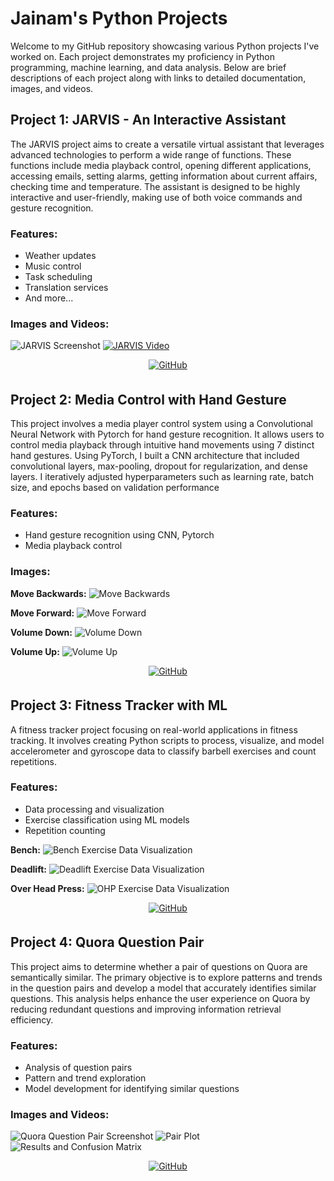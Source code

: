 # Jainam's Python Projects

Welcome to my GitHub repository showcasing various Python projects I've worked on. Each project demonstrates my proficiency in Python programming, machine learning, and data analysis. Below are brief descriptions of each project along with links to detailed documentation, images, and videos.

## Project 1: JARVIS - An Interactive Assistant
The JARVIS project aims to create a versatile virtual assistant that leverages advanced technologies to perform a wide range of functions. These functions include media playback control, opening different applications, accessing emails, setting alarms, getting information about current affairs, checking time and temperature. The assistant is designed to be highly interactive and user-friendly, making use of both voice commands and gesture recognition.

### Features:
- Weather updates
- Music control
- Task scheduling
- Translation services
- And more...

### Images and Videos:
![JARVIS Screenshot](path_to_image)
[![JARVIS Video](path_to_video_thumbnail)](path_to_video)

<div align="center">
<a href="https://github.com/jainam0037/JARVIS--Python-project" target="_blank">
<img src="https://img.shields.io/badge/GitHub-100000?style=for-the-badge&logo=github&logoColor=white" alt="GitHub" style="margin-bottom: 5px;" />
</a>
</div>

## Project 2: Media Control with Hand Gesture
This project involves a media player control system using a Convolutional Neural Network with Pytorch for hand gesture recognition. It allows users to control media playback through intuitive hand movements using 7 distinct hand gestures. Using PyTorch, I built a CNN architecture that included convolutional layers, max-pooling, dropout for regularization, and dense layers. I iteratively adjusted hyperparameters such as learning rate, batch size, and epochs based on validation performance

### Features:
- Hand gesture recognition using CNN, Pytorch
- Media playback control

### Images:
**Move Backwards:**
![Move Backwards](https://github.com/jainam0037/Media-Player-with-Hand-Gesture/blob/main/move%20backwards.png)


**Move Forward:**
![Move Forward](https://github.com/jainam0037/Media-Player-with-Hand-Gesture/blob/main/move%20forward.png)


**Volume Down:**
![Volume Down](https://github.com/jainam0037/Media-Player-with-Hand-Gesture/blob/main/volume%20down.png)


**Volume Up:**
![Volume Up](https://github.com/jainam0037/Media-Player-with-Hand-Gesture/blob/main/volume%20up.png)

<div align="center">
<a href="https://github.com/jainam0037/Media-Player-with-Hand-Gesture" target="_blank">
<img src="https://img.shields.io/badge/GitHub-100000?style=for-the-badge&logo=github&logoColor=white" alt="GitHub" style="margin-bottom: 5px;" />
</a>
</div>

## Project 3: Fitness Tracker with ML
A fitness tracker project focusing on real-world applications in fitness tracking. It involves creating Python scripts to process, visualize, and model accelerometer and gyroscope data to classify barbell exercises and count repetitions.

### Features:
- Data processing and visualization
- Exercise classification using ML models
- Repetition counting

**Bench:**
![Bench Exercise Data Visualization](https://github.com/jainam0037/Fitness-Tracker/blob/main/reports/figures/Bench%20(E).png)

**Deadlift:**
![Deadlift Exercise Data Visualization](https://github.com/jainam0037/Fitness-Tracker/blob/main/reports/figures/Dead%20(C).png)

**Over Head Press:**
![OHP Exercise Data Visualization](https://github.com/jainam0037/Fitness-Tracker/blob/main/reports/figures/Ohp%20(A).png)

<div align="center">
<a href="https://github.com/jainam0037/Fitness-Tracker" target="_blank">
<img src="https://img.shields.io/badge/GitHub-100000?style=for-the-badge&logo=github&logoColor=white" alt="GitHub" style="margin-bottom: 5px;" />
</a>
</div>

## Project 4: Quora Question Pair
This project aims to determine whether a pair of questions on Quora are semantically similar. The primary objective is to explore patterns and trends in the question pairs and develop a model that accurately identifies similar questions. This analysis helps enhance the user experience on Quora by reducing redundant questions and improving information retrieval efficiency.

### Features:
- Analysis of question pairs
- Pattern and trend exploration
- Model development for identifying similar questions

### Images and Videos:
![Quora Question Pair Screenshot](https://github.com/jainam0037/Quora-Question-Pair/blob/main/snapshots/Feature%20Engineeing.png)
![Pair Plot](https://github.com/jainam0037/Quora-Question-Pair/blob/main/snapshots/Graph%201.png)
![Results and Confusion Matrix](https://github.com/jainam0037/Quora-Question-Pair/blob/main/snapshots/Models.png)
<div align="center">
<a href="https://github.com/jainam0037/Quora-Question-Pair" target="_blank">
<img src="https://img.shields.io/badge/GitHub-100000?style=for-the-badge&logo=github&logoColor=white" alt="GitHub" style="margin-bottom: 5px;" />
</a>
</div>

